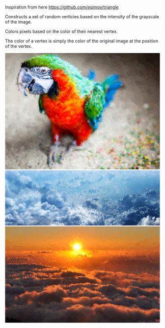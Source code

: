 Inspiration from here https://github.com/esimov/triangle

Constructs a set of random verticies based on the intensity of the grayscale of the image.

Colors pixels based on the color of their nearest vertex.

The color of a vertex is simply the color of the original image at the position of the vertex.


![](example1.png)
![](example2.png)
![](example3.png)

